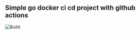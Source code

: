 ## Simple go docker ci cd project with github actions

![Build](https://github.com/AndreasRoither/cd2020-ex04/workflows/Build/badge.svg)